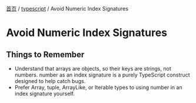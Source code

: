 [首页](https://printjs.github.io/blog) / [typescript](https://printjs.github.io/blog/docs/typescript) / Avoid Numeric Index Signatures

# Avoid Numeric Index Signatures

## Things to Remember
* Understand that arrays are objects, so their keys are strings, not numbers. number as an index signature is a purely TypeScript construct designed to help catch bugs.
* Prefer Array, tuple, ArrayLike, or Iterable types to using number in an index signature yourself.

